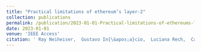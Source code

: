```yaml
---
title: "Practical limitations of ethereum’s layer-2"
collection: publications
permalink: /publication/2023-01-01-Practical-limitations-of-ethereums-layer-2
date: 2023-01-01
venue: 'IEEE Access'
citation: ' Ray Neiheiser,  Gustavo In{\&apos;a}cio,  Luciana Rech,  Carlos Montez,  Miguel Matos,  Lu{\&apos;\i}s Rodrigues, &quot;Practical limitations of ethereum’s layer-2.&quot; IEEE Access, 2023.'
---
```

